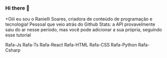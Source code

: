 ### Hi there 👋

+Oiii eu sou o Ranielli Soares, criadora de conteúdo de programação e tecnologia!
Pessoal que veio atrás do Github Stats: a API provavelmente saiu do ar nesse período, mas você pode adicionar a sua própria, seguindo esse tutorial


Rafa-Js Rafa-Ts Rafa-React Rafa-HTML Rafa-CSS Rafa-Python Rafa-Csharp
     
<!--
**RanielliSoares/RanielliSoares** is a ✨ _special_ ✨ repository because its `README.md` (this file) appears on your GitHub profile.

Here are some ideas to get you started:

- 🔭 I’m currently working on ...
- 🌱 I’m currently learning ...
- 👯 I’m looking to collaborate on ...
- 🤔 I’m looking for help with ...
- 💬 Ask me about ...
- 📫 How to reach me: ...
- 😄 Pronouns: ...
- ⚡ Fun fact: ...
-->
